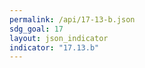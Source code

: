 ```yaml
---
permalink: /api/17-13-b.json
sdg_goal: 17
layout: json_indicator
indicator: "17.13.b"
---
```

